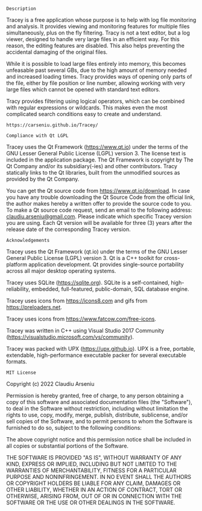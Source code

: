 ```Description```

Tracey is a free application whose purpose is to help with log file monitoring and analysis. It provides viewing and monitoring features for multiple files simultaneously, plus on the fly filtering. Tracy is not a text editor, but a log viewer, designed to handle very large files in an efficient way. For this reason, the editing features are disabled. This also helps preventing the accidental damaging of the original files.

While it is possible to load large files entirely into memory, this becomes unfeasable past several GBs, due to the high amount of memory needed and increased loading times. Tracy provides ways of opening only parts of the file, either by file position or line number, allowing working with very large files which cannot be opened with standard text editors.

Tracy provides filtering using logical operators, which can be combined with regular expressions or wildcards. This makes even the most complicated search conditions easy to create and understand.


``https://carseniu.github.io/Tracey/``


```Compliance with Qt LGPL```

Tracey uses the Qt Framework (https://www.qt.io) under the terms of the GNU Lesser General Public License (LGPL) version 3. The license text is included in the application package. The Qt Framework is copyright by The Qt Company and/or its subsidiary(-ies) and other contributors. Tracy statically links to the Qt libraries, built from the unmodified sources as provided by the Qt Company.

You can get the Qt source code from https://www.qt.io/download. In case you have any trouble downloading the Qt Source Code from the official link, the author makes hereby a written offer to provide the source code to you. To make a Qt source code request, send an email to the following address: claudiu.arseniu@gmail.com. Please indicate which specific Tracey version you are using. Each Qt version will be available for three (3) years after the release date of the corresponding Tracey version.


```Acknowledgements```

Tracey uses the Qt Framework (qt.io) under the terms of the GNU Lesser General Public License (LGPL) version 3. Qt is a C++ toolkit for cross-platform application development. Qt provides single-source portability across all major desktop operating systems.

Tracey uses SQLite (https://sqlite.org). SQLite is a self-contained, high-reliability, embedded, full-featured, public-domain, SQL database engine.

Tracey uses icons from https://icons8.com and gifs from https://preloaders.net.

Tracey uses icons from https://www.fatcow.com/free-icons.

Tracey was written in C++ using Visual Studio 2017 Community (https://visualstudio.microsoft.com/vs/community).

Tracey was packed with UPX (https://upx.github.io). UPX is a free, portable, extendable, high-performance executable packer for several executable formats.


```MIT License```

Copyright (c) 2022 Claudiu Arseniu

Permission is hereby granted, free of charge, to any person obtaining a copy of this software and associated documentation files (the "Software"), to deal in the Software without restriction, including without limitation the rights to use, copy, modify, merge, publish, distribute, sublicense, and/or sell copies of the Software, and to permit persons to whom the Software is furnished to do so, subject to the following conditions:

The above copyright notice and this permission notice shall be included in all copies or substantial portions of the Software.

THE SOFTWARE IS PROVIDED "AS IS", WITHOUT WARRANTY OF ANY KIND, EXPRESS OR IMPLIED, INCLUDING BUT NOT LIMITED TO THE WARRANTIES OF MERCHANTABILITY, FITNESS FOR A PARTICULAR PURPOSE AND NONINFRINGEMENT. IN NO EVENT SHALL THE AUTHORS OR COPYRIGHT HOLDERS BE LIABLE FOR ANY CLAIM, DAMAGES OR OTHER LIABILITY, WHETHER IN AN ACTION OF CONTRACT, TORT OR OTHERWISE, ARISING FROM, OUT OF OR IN CONNECTION WITH THE SOFTWARE OR THE USE OR OTHER DEALINGS IN THE SOFTWARE.
